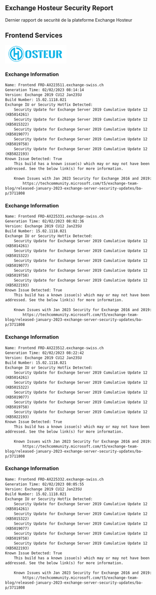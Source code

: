 ## Exchange Hosteur Security Report
Dernier rapport de securité de la plateforme Exchange Hosteur

## Frontend Services
![logo](img/logo-hosteur_2021.png)

### Exchange Information
	Name: Frontend FRD-AX223511.exchange-swiss.ch
	Generation Time: 02/02/2023 08:14:14
	Version: Exchange 2019 CU12 Jan23SU
	Build Number: 15.02.1118.021
	Exchange IU or Security Hotfix Detected: 
		Security Update for Exchange Server 2019 Cumulative Update 12 (KB5014261)
		Security Update for Exchange Server 2019 Cumulative Update 12 (KB5015322)
		Security Update for Exchange Server 2019 Cumulative Update 12 (KB5019077)
		Security Update for Exchange Server 2019 Cumulative Update 12 (KB5019758)
		Security Update for Exchange Server 2019 Cumulative Update 12 (KB5022193)
	Known Issue Detected: True
		This build has a known issue(s) which may or may not have been addressed. See the below link(s) for more information.

		Known Issues with Jan 2023 Security for Exchange 2016 and 2019:
			https://techcommunity.microsoft.com/t5/exchange-team-blog/released-january-2023-exchange-server-security-updates/ba-p/3711808
### Exchange Information
	Name: Frontend FRD-AX225331.exchange-swiss.ch
	Generation Time: 02/02/2023 08:02:36
	Version: Exchange 2019 CU12 Jan23SU
	Build Number: 15.02.1118.021
	Exchange IU or Security Hotfix Detected: 
		Security Update for Exchange Server 2019 Cumulative Update 12 (KB5014261)
		Security Update for Exchange Server 2019 Cumulative Update 12 (KB5015322)
		Security Update for Exchange Server 2019 Cumulative Update 12 (KB5019077)
		Security Update for Exchange Server 2019 Cumulative Update 12 (KB5019758)
		Security Update for Exchange Server 2019 Cumulative Update 12 (KB5022193)
	Known Issue Detected: True
		This build has a known issue(s) which may or may not have been addressed. See the below link(s) for more information.

		Known Issues with Jan 2023 Security for Exchange 2016 and 2019:
			https://techcommunity.microsoft.com/t5/exchange-team-blog/released-january-2023-exchange-server-security-updates/ba-p/3711808
### Exchange Information
	Name: Frontend FRD-AX223512.exchange-swiss.ch
	Generation Time: 02/02/2023 08:22:42
	Version: Exchange 2019 CU12 Jan23SU
	Build Number: 15.02.1118.021
	Exchange IU or Security Hotfix Detected: 
		Security Update for Exchange Server 2019 Cumulative Update 12 (KB5014261)
		Security Update for Exchange Server 2019 Cumulative Update 12 (KB5015322)
		Security Update for Exchange Server 2019 Cumulative Update 12 (KB5019077)
		Security Update for Exchange Server 2019 Cumulative Update 12 (KB5019758)
		Security Update for Exchange Server 2019 Cumulative Update 12 (KB5022193)
	Known Issue Detected: True
		This build has a known issue(s) which may or may not have been addressed. See the below link(s) for more information.

		Known Issues with Jan 2023 Security for Exchange 2016 and 2019:
			https://techcommunity.microsoft.com/t5/exchange-team-blog/released-january-2023-exchange-server-security-updates/ba-p/3711808
### Exchange Information
	Name: Frontend FRD-AX225332.exchange-swiss.ch
	Generation Time: 02/02/2023 08:05:55
	Version: Exchange 2019 CU12 Jan23SU
	Build Number: 15.02.1118.021
	Exchange IU or Security Hotfix Detected: 
		Security Update for Exchange Server 2019 Cumulative Update 12 (KB5014261)
		Security Update for Exchange Server 2019 Cumulative Update 12 (KB5015322)
		Security Update for Exchange Server 2019 Cumulative Update 12 (KB5019077)
		Security Update for Exchange Server 2019 Cumulative Update 12 (KB5019758)
		Security Update for Exchange Server 2019 Cumulative Update 12 (KB5022193)
	Known Issue Detected: True
		This build has a known issue(s) which may or may not have been addressed. See the below link(s) for more information.

		Known Issues with Jan 2023 Security for Exchange 2016 and 2019:
			https://techcommunity.microsoft.com/t5/exchange-team-blog/released-january-2023-exchange-server-security-updates/ba-p/3711808
